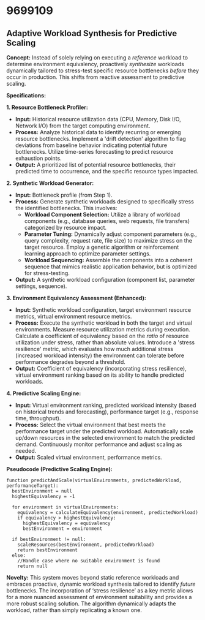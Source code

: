 # 9699109

## Adaptive Workload Synthesis for Predictive Scaling

**Concept:** Instead of solely relying on executing a *reference* workload to determine environment equivalency, proactively *synthesize* workloads dynamically tailored to stress-test specific resource bottlenecks *before* they occur in production. This shifts from reactive assessment to predictive scaling.

**Specifications:**

**1. Resource Bottleneck Profiler:**

   *   **Input:** Historical resource utilization data (CPU, Memory, Disk I/O, Network I/O) from the target computing environment.
   *   **Process:** Analyze historical data to identify recurring or emerging resource bottlenecks. Implement a 'drift detection' algorithm to flag deviations from baseline behavior indicating potential future bottlenecks. Utilize time-series forecasting to predict resource exhaustion points.
   *   **Output:** A prioritized list of potential resource bottlenecks, their predicted time to occurrence, and the specific resource types impacted.

**2. Synthetic Workload Generator:**

   *   **Input:** Bottleneck profile (from Step 1).
   *   **Process:** Generate synthetic workloads designed to specifically stress the identified bottlenecks.  This involves:
        *   **Workload Component Selection:** Utilize a library of workload components (e.g., database queries, web requests, file transfers) categorized by resource impact.
        *   **Parameter Tuning:** Dynamically adjust component parameters (e.g., query complexity, request rate, file size) to maximize stress on the target resource. Employ a genetic algorithm or reinforcement learning approach to optimize parameter settings.
        *   **Workload Sequencing:** Assemble the components into a coherent sequence that mimics realistic application behavior, but is optimized for stress-testing.
   *   **Output:** A synthetic workload configuration (component list, parameter settings, sequence).

**3.  Environment Equivalency Assessment (Enhanced):**

   *   **Input:** Synthetic workload configuration, target environment resource metrics, virtual environment resource metrics.
   *   **Process:** Execute the synthetic workload in both the target and virtual environments.  Measure resource utilization metrics during execution.  Calculate a coefficient of equivalency based on the *ratio* of resource utilization under stress, rather than absolute values. Introduce a 'stress resilience' metric, which evaluates how much additional stress (increased workload intensity) the environment can tolerate before performance degrades beyond a threshold.
   *   **Output:**  Coefficient of equivalency (incorporating stress resilience), virtual environment ranking based on its ability to handle predicted workloads.

**4. Predictive Scaling Engine:**

   *   **Input:** Virtual environment ranking, predicted workload intensity (based on historical trends and forecasting), performance target (e.g., response time, throughput).
   *   **Process:**  Select the virtual environment that best meets the performance target under the predicted workload.  Automatically scale up/down resources in the selected environment to match the predicted demand.  Continuously monitor performance and adjust scaling as needed.
   *   **Output:** Scaled virtual environment, performance metrics.

**Pseudocode (Predictive Scaling Engine):**

```
function predictAndScale(virtualEnvironments, predictedWorkload, performanceTarget):
  bestEnvironment = null
  highestEquivalency = -1

  for environment in virtualEnvironments:
    equivalency = calculateEquivalency(environment, predictedWorkload)
    if equivalency > highestEquivalency:
      highestEquivalency = equivalency
      bestEnvironment = environment

  if bestEnvironment != null:
    scaleResources(bestEnvironment, predictedWorkload)
    return bestEnvironment
  else:
    //Handle case where no suitable environment is found
    return null
```

**Novelty:**  This system moves beyond static reference workloads and embraces proactive, dynamic workload synthesis tailored to identify *future* bottlenecks.  The incorporation of ‘stress resilience’ as a key metric allows for a more nuanced assessment of environment suitability and provides a more robust scaling solution.  The algorithm dynamically adapts the workload, rather than simply replicating a known one.